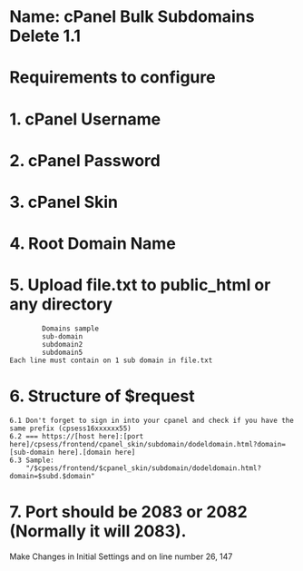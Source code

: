 # Name: cPanel Bulk Subdomains Delete 1.1
# Requirements to configure
# 1. cPanel Username
# 2. cPanel Password
# 3. cPanel Skin
# 4. Root Domain Name
# 5. Upload file.txt to public_html or any directory
			Domains sample
			sub-domain
			subdomain2
			subdomain5
	Each line must contain on 1 sub domain in file.txt
# 6. Structure of $request
 	6.1	Don't forget to sign in into your cpanel and check if you have the same prefix (cpsess16xxxxxx55)
	6.2	=== https://[host here]:[port here]/cpsess/frontend/cpanel_skin/subdomain/dodeldomain.html?domain=[sub-domain here].[domain here]
	6.3	Sample:
		"/$cpess/frontend/$cpanel_skin/subdomain/dodeldomain.html?domain=$subd.$domain"
# 7. Port should be 2083 or 2082 (Normally it will 2083).

Make Changes in Initial Settings and on line number 26, 147